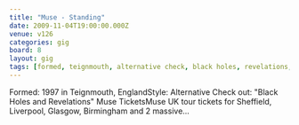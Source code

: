 ```yaml
---
title: "Muse - Standing"
date: 2009-11-04T19:00:00.000Z
venue: v126
categories: gig
board: 8
layout: gig
tags: [formed, teignmouth, alternative check, black holes, revelations, sheffield, liverpool, glasgow, birmingham]
---
```

Formed: 1997 in Teignmouth, EnglandStyle: Alternative Check out: "Black Holes and Revelations" Muse TicketsMuse UK tour tickets for Sheffield, Liverpool, Glasgow, Birmingham and 2 massive...